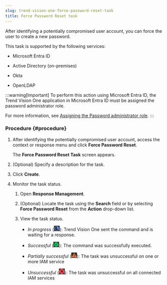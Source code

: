 ```yaml
---
slug: trend-vision-one-force-password-reset-task
title: Force Password Reset task
---
```


After identifying a potentially compromised user account, you can force the user to create a new password.

This task is supported by the following services:

- Microsoft Entra ID

- Active Directory (on-premises)

- Okta

- OpenLDAP

:::warning[Important]
To perform this action using Microsoft Entra ID, the Trend Vision One application in Microsoft Entra ID must be assigned the password administrator role.

For more information, see [Assigning the Password administrator role](assigning-password-admin-role.md).
:::

### Procedure {#procedure}

1.  After identifying the potentially compromised user account, access the context or response menu and click **Force Password Reset**.

    The **Force Password Reset Task** screen appears.

2.  (Optional) Specify a description for the task.

3.  Click **Create**.

4.  Monitor the task status.

    1.  Open **Response Management**.

    2.  (Optional) Locate the task using the **Search** field or by selecting **Force Password Reset** from the **Action** drop-down list.

    3.  View the task status.

        - *In progress* (![](/images/in_progress=GUID-A55897DB-3DEA-4F5C-B7F9-70B3D7FB9EDE=1=en-us=Low.webp)): Trend Vision One sent the command and is waiting for a response.

        - *Successful* (![](/images/successful=GUID-1E31AD86-DE2E-48B5-85F7-7C78A3E8BB11=1=en-us=Low.webp)): The command was successfully executed.

        - *Partially successful* (![](/images/partially_successful_icon=GUID-20230103030733.webp)): The task was unsuccessful on one or more IAM service

        - *Unsuccessful* (![](/images/error=5cc21722-7ceb-480c-b9c2-a47d420cf1cc.webp)): The task was unsuccessful on all connected IAM services

